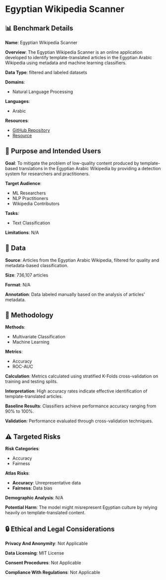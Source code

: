 # Egyptian Wikipedia Scanner

## 📊 Benchmark Details

**Name**: Egyptian Wikipedia Scanner

**Overview**: The Egyptian Wikipedia Scanner is an online application developed to identify template-translated articles in the Egyptian Arabic Wikipedia using metadata and machine learning classifiers.

**Data Type**: filtered and labeled datasets

**Domains**:
- Natural Language Processing

**Languages**:
- Arabic

**Resources**:
- [GitHub Repository](https://github.com/SaiedAlshahrani/Egyptian-Wikipedia-Scanner)
- [Resource](https://egyptian-wikipedia-scanner.streamlit.app)

## 🎯 Purpose and Intended Users

**Goal**: To mitigate the problem of low-quality content produced by template-based translations in the Egyptian Arabic Wikipedia by providing a detection system for researchers and practitioners.

**Target Audience**:
- ML Researchers
- NLP Practitioners
- Wikipedia Contributors

**Tasks**:
- Text Classification

**Limitations**: N/A

## 💾 Data

**Source**: Articles from the Egyptian Arabic Wikipedia, filtered for quality and metadata-based classification.

**Size**: 736,107 articles

**Format**: N/A

**Annotation**: Data labeled manually based on the analysis of articles' metadata.

## 🔬 Methodology

**Methods**:
- Multivariate Classification
- Machine Learning

**Metrics**:
- Accuracy
- ROC-AUC

**Calculation**: Metrics calculated using stratified K-Folds cross-validation on training and testing splits.

**Interpretation**: High accuracy rates indicate effective identification of template-translated articles.

**Baseline Results**: Classifiers achieve performance accuracy ranging from 90% to 100%.

**Validation**: Performance evaluated through cross-validation techniques.

## ⚠️ Targeted Risks

**Risk Categories**:
- Accuracy
- Fairness

**Atlas Risks**:
- **Accuracy**: Unrepresentative data
- **Fairness**: Data bias

**Demographic Analysis**: N/A

**Potential Harm**: The model might misrepresent Egyptian culture by relying heavily on template-translated content.

## 🔒 Ethical and Legal Considerations

**Privacy And Anonymity**: Not Applicable

**Data Licensing**: MIT License

**Consent Procedures**: Not Applicable

**Compliance With Regulations**: Not Applicable
